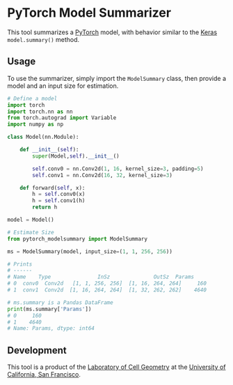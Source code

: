 # PyTorch Model Summarizer

This tool summarizes a [PyTorch](https://pytorch.org) model, with behavior similar to the [Keras](https://keras.io) `model.summary()` method.  

## Usage

To use the summarizer, simply import the `ModelSummary` class, then provide a model and an input size for estimation.

```python
# Define a model
import torch
import torch.nn as nn
from torch.autograd import Variable
import numpy as np

class Model(nn.Module):

    def __init__(self):
        super(Model,self).__init__()

        self.conv0 = nn.Conv2d(1, 16, kernel_size=3, padding=5)
        self.conv1 = nn.Conv2d(16, 32, kernel_size=3)

    def forward(self, x):
        h = self.conv0(x)
        h = self.conv1(h)
        return h

model = Model()

# Estimate Size
from pytorch_modelsummary import ModelSummary

ms = ModelSummary(model, input_size=(1, 1, 256, 256))

# Prints
# ------
# Name    Type               InSz              OutSz  Params
# 0  conv0  Conv2d   [1, 1, 256, 256]  [1, 16, 264, 264]     160
# 1  conv1  Conv2d  [1, 16, 264, 264]  [1, 32, 262, 262]    4640

# ms.summary is a Pandas DataFrame
print(ms.summary['Params'])
# 0     160
# 1    4640
# Name: Params, dtype: int64
```

## Development

This tool is a product of the [Laboratory of Cell Geometry](https://cellgeometry.ucsf.edu/) at the [University of California, San Francisco](https://ucsf.edu).
